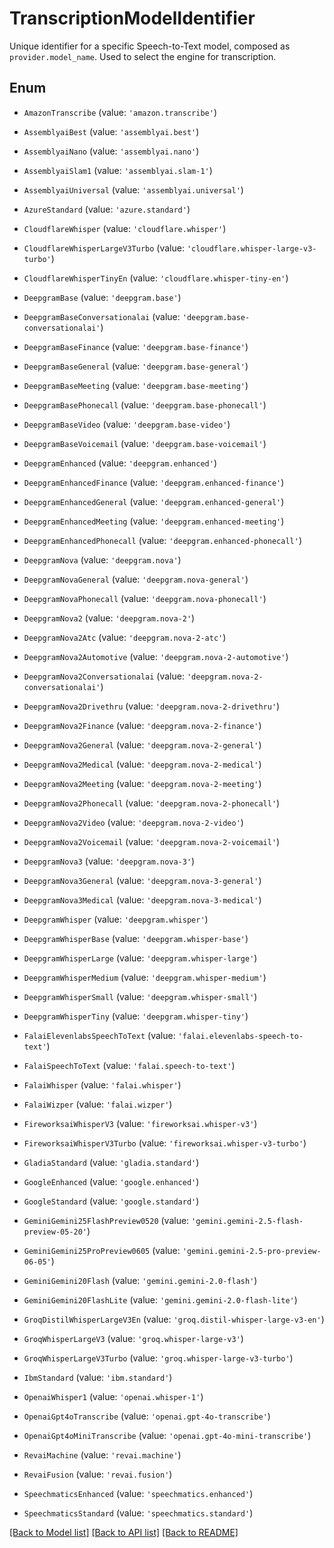 # TranscriptionModelIdentifier

Unique identifier for a specific Speech-to-Text model, composed as `provider.model_name`. Used to select the engine for transcription.

## Enum

* `AmazonTranscribe` (value: `'amazon.transcribe'`)

* `AssemblyaiBest` (value: `'assemblyai.best'`)

* `AssemblyaiNano` (value: `'assemblyai.nano'`)

* `AssemblyaiSlam1` (value: `'assemblyai.slam-1'`)

* `AssemblyaiUniversal` (value: `'assemblyai.universal'`)

* `AzureStandard` (value: `'azure.standard'`)

* `CloudflareWhisper` (value: `'cloudflare.whisper'`)

* `CloudflareWhisperLargeV3Turbo` (value: `'cloudflare.whisper-large-v3-turbo'`)

* `CloudflareWhisperTinyEn` (value: `'cloudflare.whisper-tiny-en'`)

* `DeepgramBase` (value: `'deepgram.base'`)

* `DeepgramBaseConversationalai` (value: `'deepgram.base-conversationalai'`)

* `DeepgramBaseFinance` (value: `'deepgram.base-finance'`)

* `DeepgramBaseGeneral` (value: `'deepgram.base-general'`)

* `DeepgramBaseMeeting` (value: `'deepgram.base-meeting'`)

* `DeepgramBasePhonecall` (value: `'deepgram.base-phonecall'`)

* `DeepgramBaseVideo` (value: `'deepgram.base-video'`)

* `DeepgramBaseVoicemail` (value: `'deepgram.base-voicemail'`)

* `DeepgramEnhanced` (value: `'deepgram.enhanced'`)

* `DeepgramEnhancedFinance` (value: `'deepgram.enhanced-finance'`)

* `DeepgramEnhancedGeneral` (value: `'deepgram.enhanced-general'`)

* `DeepgramEnhancedMeeting` (value: `'deepgram.enhanced-meeting'`)

* `DeepgramEnhancedPhonecall` (value: `'deepgram.enhanced-phonecall'`)

* `DeepgramNova` (value: `'deepgram.nova'`)

* `DeepgramNovaGeneral` (value: `'deepgram.nova-general'`)

* `DeepgramNovaPhonecall` (value: `'deepgram.nova-phonecall'`)

* `DeepgramNova2` (value: `'deepgram.nova-2'`)

* `DeepgramNova2Atc` (value: `'deepgram.nova-2-atc'`)

* `DeepgramNova2Automotive` (value: `'deepgram.nova-2-automotive'`)

* `DeepgramNova2Conversationalai` (value: `'deepgram.nova-2-conversationalai'`)

* `DeepgramNova2Drivethru` (value: `'deepgram.nova-2-drivethru'`)

* `DeepgramNova2Finance` (value: `'deepgram.nova-2-finance'`)

* `DeepgramNova2General` (value: `'deepgram.nova-2-general'`)

* `DeepgramNova2Medical` (value: `'deepgram.nova-2-medical'`)

* `DeepgramNova2Meeting` (value: `'deepgram.nova-2-meeting'`)

* `DeepgramNova2Phonecall` (value: `'deepgram.nova-2-phonecall'`)

* `DeepgramNova2Video` (value: `'deepgram.nova-2-video'`)

* `DeepgramNova2Voicemail` (value: `'deepgram.nova-2-voicemail'`)

* `DeepgramNova3` (value: `'deepgram.nova-3'`)

* `DeepgramNova3General` (value: `'deepgram.nova-3-general'`)

* `DeepgramNova3Medical` (value: `'deepgram.nova-3-medical'`)

* `DeepgramWhisper` (value: `'deepgram.whisper'`)

* `DeepgramWhisperBase` (value: `'deepgram.whisper-base'`)

* `DeepgramWhisperLarge` (value: `'deepgram.whisper-large'`)

* `DeepgramWhisperMedium` (value: `'deepgram.whisper-medium'`)

* `DeepgramWhisperSmall` (value: `'deepgram.whisper-small'`)

* `DeepgramWhisperTiny` (value: `'deepgram.whisper-tiny'`)

* `FalaiElevenlabsSpeechToText` (value: `'falai.elevenlabs-speech-to-text'`)

* `FalaiSpeechToText` (value: `'falai.speech-to-text'`)

* `FalaiWhisper` (value: `'falai.whisper'`)

* `FalaiWizper` (value: `'falai.wizper'`)

* `FireworksaiWhisperV3` (value: `'fireworksai.whisper-v3'`)

* `FireworksaiWhisperV3Turbo` (value: `'fireworksai.whisper-v3-turbo'`)

* `GladiaStandard` (value: `'gladia.standard'`)

* `GoogleEnhanced` (value: `'google.enhanced'`)

* `GoogleStandard` (value: `'google.standard'`)

* `GeminiGemini25FlashPreview0520` (value: `'gemini.gemini-2.5-flash-preview-05-20'`)

* `GeminiGemini25ProPreview0605` (value: `'gemini.gemini-2.5-pro-preview-06-05'`)

* `GeminiGemini20Flash` (value: `'gemini.gemini-2.0-flash'`)

* `GeminiGemini20FlashLite` (value: `'gemini.gemini-2.0-flash-lite'`)

* `GroqDistilWhisperLargeV3En` (value: `'groq.distil-whisper-large-v3-en'`)

* `GroqWhisperLargeV3` (value: `'groq.whisper-large-v3'`)

* `GroqWhisperLargeV3Turbo` (value: `'groq.whisper-large-v3-turbo'`)

* `IbmStandard` (value: `'ibm.standard'`)

* `OpenaiWhisper1` (value: `'openai.whisper-1'`)

* `OpenaiGpt4oTranscribe` (value: `'openai.gpt-4o-transcribe'`)

* `OpenaiGpt4oMiniTranscribe` (value: `'openai.gpt-4o-mini-transcribe'`)

* `RevaiMachine` (value: `'revai.machine'`)

* `RevaiFusion` (value: `'revai.fusion'`)

* `SpeechmaticsEnhanced` (value: `'speechmatics.enhanced'`)

* `SpeechmaticsStandard` (value: `'speechmatics.standard'`)

[[Back to Model list]](../README.md#documentation-for-models) [[Back to API list]](../README.md#documentation-for-api-endpoints) [[Back to README]](../README.md)
